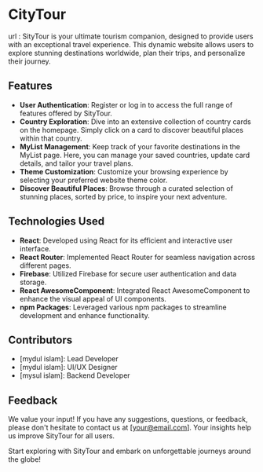 # CityTour
url : 
SityTour is your ultimate tourism companion, designed to provide users with an exceptional travel experience. This dynamic website allows users to explore stunning destinations worldwide, plan their trips, and personalize their journey.

## Features

- **User Authentication**: Register or log in to access the full range of features offered by SityTour.
- **Country Exploration**: Dive into an extensive collection of country cards on the homepage. Simply click on a card to discover beautiful places within that country.
- **MyList Management**: Keep track of your favorite destinations in the MyList page. Here, you can manage your saved countries, update card details, and tailor your travel plans.
- **Theme Customization**: Customize your browsing experience by selecting your preferred website theme color.
- **Discover Beautiful Places**: Browse through a curated selection of stunning places, sorted by price, to inspire your next adventure.

## Technologies Used

- **React**: Developed using React for its efficient and interactive user interface.
- **React Router**: Implemented React Router for seamless navigation across different pages.
- **Firebase**: Utilized Firebase for secure user authentication and data storage.
- **React AwesomeComponent**: Integrated React AwesomeComponent to enhance the visual appeal of UI components.
- **npm Packages**: Leveraged various npm packages to streamline development and enhance functionality.



## Contributors

- [mydul islam]: Lead Developer
- [mydul islam]: UI/UX Designer
- [mysul islam]: Backend Developer

## Feedback

We value your input! If you have any suggestions, questions, or feedback, please don't hesitate to contact us at [your@email.com]. Your insights help us improve SityTour for all users.

Start exploring with SityTour and embark on unforgettable journeys around the globe!


